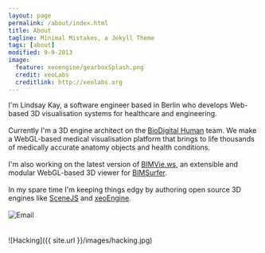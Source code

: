```yaml
---
layout: page
permalink: /about/index.html
title: About
tagline: Minimal Mistakes, a Jekyll Theme
tags: [about]
modified: 9-9-2013
image:
  feature: xeoengine/gearboxSplash.png
  credit: xeoLabs
  creditlink: http://xeolabs.org
---
```


I'm Lindsay Kay, a software engineer based in Berlin who develops Web-based 3D visualisation systems for healthcare and engineering.
<br><br>
Currently I'm a 3D engine architect on the [BioDigital Human](http://biodigitalhuman.com) team. We make a WebGL-based
medical visualisation platform that brings to life thousands of medically accurate anatomy objects and health conditions.
<br><br>
I'm also working on the latest version of [BIMVie.ws](https://github.com/opensourceBIM/bimvie.ws-viewer), an extensible and
modular WebGL-based 3D viewer for [BIMSurfer](http://bimsurfer.org/).
<br><br>In my spare time I'm keeping things edgy by authoring open source 3D engines like [SceneJS](http://scenejs.org) and [xeoEngine](http://xeoengine.org).
<br>
<br>
![Email](../images/email.png)
<br><br><br>
![Hacking]({{ site.url }}/images/hacking.jpg)